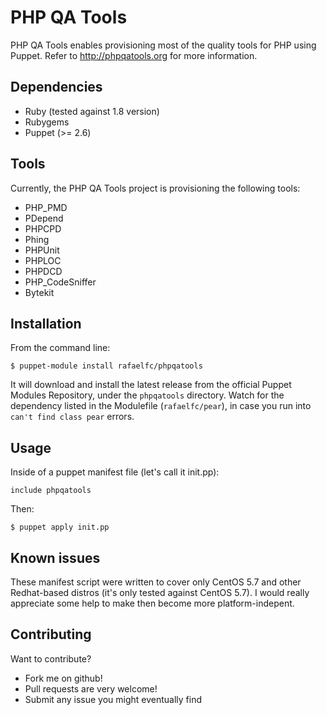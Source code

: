 PHP QA Tools
=============

PHP QA Tools enables provisioning most of the quality tools for PHP using Puppet. Refer to http://phpqatools.org for more information.

Dependencies
------------

- Ruby (tested against 1.8 version)
- Rubygems
- Puppet (>= 2.6)

Tools
-----

Currently, the PHP QA Tools project is provisioning the following tools:

* PHP_PMD
* PDepend
* PHPCPD
* Phing
* PHPUnit
* PHPLOC
* PHPDCD
* PHP_CodeSniffer
* Bytekit

Installation
------------

From the command line:

    $ puppet-module install rafaelfc/phpqatools

It will download and install the latest release from the official Puppet Modules Repository, under the `phpqatools` directory.
Watch for the dependency listed in the Modulefile (`rafaelfc/pear`), in case you run into `can't find class pear` errors.


Usage
-----

Inside of a puppet manifest file (let's call it init.pp):

    include phpqatools

Then:

    $ puppet apply init.pp

Known issues
------------

These manifest script were written to cover only CentOS 5.7 and other Redhat-based distros (it's only tested against CentOS 5.7). I would really appreciate some help to make then become more platform-indepent.

Contributing
------------


Want to contribute?

* Fork me on github!
* Pull requests are very welcome!
* Submit any issue you might eventually find
